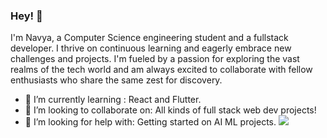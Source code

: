 ### Hey! 👋

I'm Navya, a Computer Science engineering student and a fullstack developer. I thrive on continuous learning and eagerly embrace new challenges and projects. I'm fueled by a passion for exploring the vast realms of the tech world and am always excited to collaborate with fellow enthusiasts who share the same zest for discovery.

- 🌱 I’m currently learning : React and Flutter.
- 👯 I’m looking to collaborate on: All kinds of full stack web dev projects!
- 🤔 I’m looking for help with: Getting started on AI ML projects.
  <img src="https://wakatime.com/share/@018c8213-0bdd-4343-aabe-b0f4992c6f8b/d66bcb4c-bd3f-4f3f-aefa-f2e6ba28b956.svg"></img>
